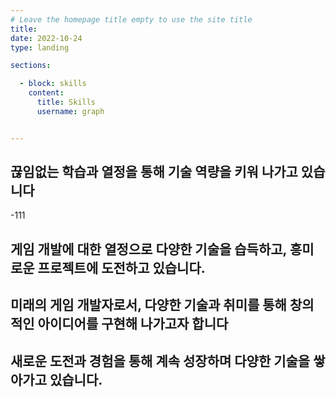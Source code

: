 ```yaml
---
# Leave the homepage title empty to use the site title
title:
date: 2022-10-24
type: landing

sections:

  - block: skills
    content:
      title: Skills
      username: graph


---
```

## 끊임없는 학습과 열정을 통해 기술 역량을 키워 나가고 있습니다
-111

## 게임 개발에 대한 열정으로 다양한 기술을 습득하고, 흥미로운 프로젝트에 도전하고 있습니다.


## 미래의 게임 개발자로서, 다양한 기술과 취미를 통해 창의적인 아이디어를 구현해 나가고자 합니다


## 새로운 도전과 경험을 통해 계속 성장하며 다양한 기술을 쌓아가고 있습니다.




